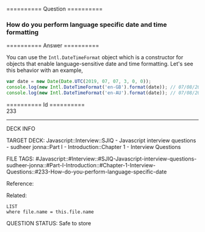 ========== Question ==========  

### How do you perform language specific date and time formatting  

========== Answer ==========  

You can use the `Intl.DateTimeFormat` object which is a constructor for objects
that enable language-sensitive date and time formatting. Let's see this behavior
with an example,

```javascript
var date = new Date(Date.UTC(2019, 07, 07, 3, 0, 0));
console.log(new Intl.DateTimeFormat('en-GB').format(date)); // 07/08/2019
console.log(new Intl.DateTimeFormat('en-AU').format(date)); // 07/08/2019
```

========== Id ==========  
233

---

DECK INFO

TARGET DECK: Javascript::Interview::SJIQ - Javascript interview questions - sudheer jonna::Part I - Introduction::Chapter 1 - Interview Questions

FILE TAGS: #Javascript::#Interview::#SJIQ-Javascript-interview-questions-sudheer-jonna::#Part-I-Introduction::#Chapter-1-Interview-Questions::#233-How-do-you-perform-language-specific-date

Reference:

Related:

```dataview
LIST
where file.name = this.file.name
```

QUESTION STATUS: Safe to store
